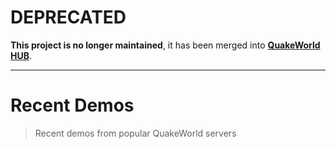 # DEPRECATED
**This project is no longer maintained**, it has been merged into **[QuakeWorld HUB](https://hub.quakeworld.nu/)**.

---

# Recent Demos
> Recent demos from popular QuakeWorld servers
